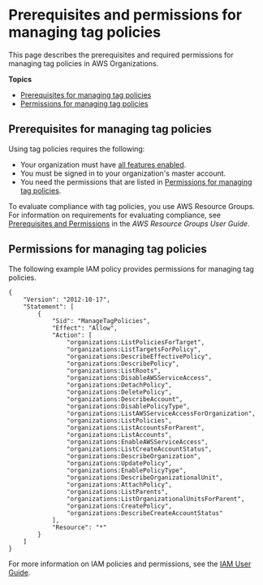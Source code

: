 # Prerequisites and permissions for managing tag policies<a name="orgs_manage_policies_tag-policies-prereqs"></a>

This page describes the prerequisites and required permissions for managing tag policies in AWS Organizations\.

**Topics**
+ [Prerequisites for managing tag policies](#tag-policies-prereqs-overview)
+ [Permissions for managing tag policies](#tag-policies-permissions-manage-policies)

## Prerequisites for managing tag policies<a name="tag-policies-prereqs-overview"></a>

Using tag policies requires the following:
+ Your organization must have [all features enabled](orgs_manage_org_support-all-features.md)\. 
+ You must be signed in to your organization's master account\. 
+ You need the permissions that are listed in [Permissions for managing tag policies](#tag-policies-permissions-manage-policies)\.

To evaluate compliance with tag policies, you use AWS Resource Groups\. For information on requirements for evaluating compliance, see [Prerequisites and Permissions](https://docs.aws.amazon.com/ARG/latest/userguide/tag-policies-prereqs.html) in the *AWS Resource Groups User Guide*\.

## Permissions for managing tag policies<a name="tag-policies-permissions-manage-policies"></a>

The following example IAM policy provides permissions for managing tag policies\. 

```
{
    "Version": "2012-10-17",
    "Statement": [
        {
            "Sid": "ManageTagPolicies",
            "Effect": "Allow",
            "Action": [
                "organizations:ListPoliciesForTarget",
                "organizations:ListTargetsForPolicy",
                "organizations:DescribeEffectivePolicy",
                "organizations:DescribePolicy",
                "organizations:ListRoots",
                "organizations:DisableAWSServiceAccess",
                "organizations:DetachPolicy",
                "organizations:DeletePolicy",
                "organizations:DescribeAccount",
                "organizations:DisablePolicyType",
                "organizations:ListAWSServiceAccessForOrganization",
                "organizations:ListPolicies",
                "organizations:ListAccountsForParent",
                "organizations:ListAccounts",
                "organizations:EnableAWSServiceAccess",
                "organizations:ListCreateAccountStatus",
                "organizations:DescribeOrganization",
                "organizations:UpdatePolicy",
                "organizations:EnablePolicyType",
                "organizations:DescribeOrganizationalUnit",
                "organizations:AttachPolicy",
                "organizations:ListParents",
                "organizations:ListOrganizationalUnitsForParent",
                "organizations:CreatePolicy",
                "organizations:DescribeCreateAccountStatus"
            ],
            "Resource": "*"
        }
    ]
}
```

For more information on IAM policies and permissions, see the [IAM User Guide](https://docs.aws.amazon.com/IAM/latest/UserGuide/)\.